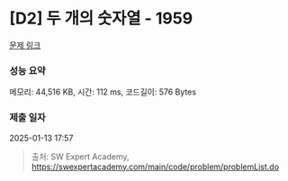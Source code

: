 # [D2] 두 개의 숫자열 - 1959 

[문제 링크](https://swexpertacademy.com/main/code/problem/problemDetail.do?contestProbId=AV5PpoFaAS4DFAUq) 

### 성능 요약

메모리: 44,516 KB, 시간: 112 ms, 코드길이: 576 Bytes

### 제출 일자

2025-01-13 17:57



> 출처: SW Expert Academy, https://swexpertacademy.com/main/code/problem/problemList.do